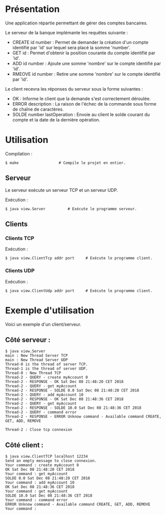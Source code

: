 # Présentation

Une application répartie permettant de gérer des comptes bancaires.

Le serveur de la banque implémante les requêtes suivante :
 * CREATE id number : Permet de demander la création d'un compte identifié par 'id' sur lequel sera placé la somme 'number'.
 * GET id : Permet d'obtenir la position courante du compte identifié par 'id'.
 * ADD id number : Ajoute une somme 'nombre' sur le compte identifié par 'id'.
 * RMEOVE id number : Retire une somme 'nombre' sur le compte identifié par 'id'.

Le client recevra les réponses du serveur sous la forme suivantes :
 * OK : Informe le client que la demande s'est correctement déroulée.
 * ERROR description : La raison de l'échec de la commande sous forme de chaîne de caractères.
 * SOLDE number lastOperation : Envoie au client le solde courant du compte et la date de la dernière opération.

# Utilisation

Compilation :

```
$ make					# Compile le projet en entier.
```

## Serveur

Le serveur exécute un serveur TCP et un serveur UDP.

Exécution :

```
$ java view.Server			# Exécute le programme serveur.
```

## Clients

### Clients TCP

Exécution :

```
$ java view.ClientTcp addr port		# Exécute le programme client.
```

### Clients UDP

Exécution :

```
$ java view.ClientUdp addr port		# Exécute le programme client.
```

# Exemple d'utilisation

Voici un exemple d'un client/serveur.

## Côté serveur :

```
$ java view.Server
main : New Thread Server TCP
main : New Thread Server UDP
Thread-0 is the thread of server TCP.
Thread-1 is the thread of server UDP.
Thread-0 : New Thread TCP
Thread-2 - QUERY - create myAccount 0
Thread-2 - RESPONSE - OK Sat Dec 08 21:48:20 CET 2018
Thread-2 - QUERY - get myAccount
Thread-2 - RESPONSE - SOLDE 0.0 Sat Dec 08 21:48:20 CET 2018
Thread-2 - QUERY - add myAccount 10
Thread-2 - RESPONSE - OK Sat Dec 08 21:48:36 CET 2018
Thread-2 - QUERY - get myAccount
Thread-2 - RESPONSE - SOLDE 10.0 Sat Dec 08 21:48:36 CET 2018
Thread-2 - QUERY - command error
Thread-2 - RESPONSE - ERROR Unknow command - Available command CREATE, GET, ADD, REMOVE

Thread-2 : Close tcp connexion

```

## Côté client :

```
$ java view.ClientTCP localhost 12234
Send an empty message to close connexion.
Your command : create myAccount 0
OK Sat Dec 08 21:48:20 CET 2018
Your command : get myAccount
SOLDE 0.0 Sat Dec 08 21:48:20 CET 2018
Your command : add myAccount 10
OK Sat Dec 08 21:48:36 CET 2018
Your command : get myAccount
SOLDE 10.0 Sat Dec 08 21:48:36 CET 2018
Your command : command error
ERROR Unknow command - Available command CREATE, GET, ADD, REMOVE
Your command :
```
